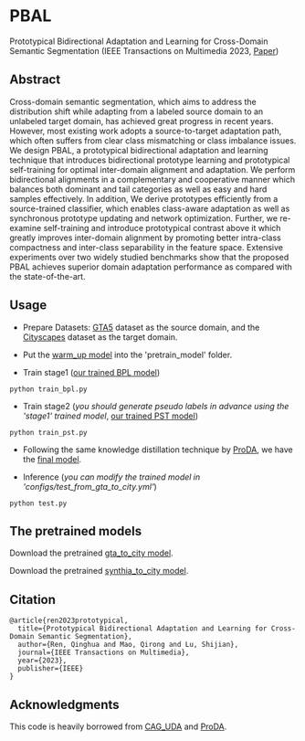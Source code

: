 # PBAL
Prototypical Bidirectional Adaptation and Learning for Cross-Domain Semantic Segmentation (IEEE Transactions on Multimedia 2023, [Paper](https://ieeexplore.ieee.org/document/10102322/))

Abstract
---
Cross-domain semantic segmentation, which aims to address the distribution shift while adapting from a labeled source domain to an unlabeled target domain, has achieved great progress in recent years. However, most existing work adopts a source-to-target adaptation path, which often suffers from clear class mismatching or class imbalance issues. We design PBAL, a prototypical bidirectional adaptation and learning technique that introduces bidirectional prototype learning and prototypical self-training for optimal inter-domain alignment and adaptation. We perform bidirectional alignments in a complementary and cooperative manner which balances both dominant and tail categories as well as easy and hard samples effectively. In addition, We derive prototypes efficiently from a source-trained classifier, which enables class-aware adaptation as well as synchronous prototype updating and network optimization. Further, we re-examine self-training and introduce prototypical contrast above it which greatly improves inter-domain alignment by promoting better intra-class compactness and inter-class separability in the feature space. Extensive experiments over two widely studied benchmarks show that the proposed PBAL achieves superior domain adaptation performance as compared with the state-of-the-art.

Usage
---
- Prepare Datasets: [GTA5](https://download.visinf.tu-darmstadt.de/data/from_games/) dataset as the source domain, and the [Cityscapes](https://www.cityscapes-dataset.com/) dataset as the target domain.

- Put the [warm_up model](https://drive.google.com/file/d/1xvSJnNFDCOqb73kGZbP1MB97Tvl9nUbS/view?usp=drive_link) into the 'pretrain_model' folder.

- Train stage1 ([our trained BPL model](https://drive.google.com/file/d/13pEivIotb7zHtaTZbjTbCn0niJ7tYBZu/view?usp=drive_link))
```
python train_bpl.py
```

- Train stage2 (*you should generate pseudo labels in advance using the 'stage1' trained model*, [our trained PST model](https://drive.google.com/file/d/1xbIg5JLG8iBut0NIOOR_CyBEtCUWjsue/view?usp=drive_link))
```
python train_pst.py
```

- Following the same knowledge distillation technique by [ProDA](https://github.com/microsoft/ProDA), we have the [final model](https://drive.google.com/file/d/1xbIg5JLG8iBut0NIOOR_CyBEtCUWjsue/view?usp=drive_link).

- Inference (*you can modify the trained model in 'configs/test_from_gta_to_city.yml'*)
```
python test.py
```

The pretrained models
---
Download the pretrained [gta_to_city model](https://drive.google.com/file/d/1HtaZLhx_5WKHN9h8z7f2GnRZQEdym3hp/view?usp=drive_link).

Download the pretrained [synthia_to_city model](https://drive.google.com/file/d/1k93djzCsHn_DkeIPuKqr4RvsPyCTUaBS/view?usp=drive_link).

Citation
---
```
@article{ren2023prototypical,
  title={Prototypical Bidirectional Adaptation and Learning for Cross-Domain Semantic Segmentation},
  author={Ren, Qinghua and Mao, Qirong and Lu, Shijian},
  journal={IEEE Transactions on Multimedia},
  year={2023},
  publisher={IEEE}
}
```
Acknowledgments
---
This code is heavily borrowed from [CAG_UDA](https://github.com/RogerZhangzz/CAG_UDA) and [ProDA](https://github.com/microsoft/ProDA).
